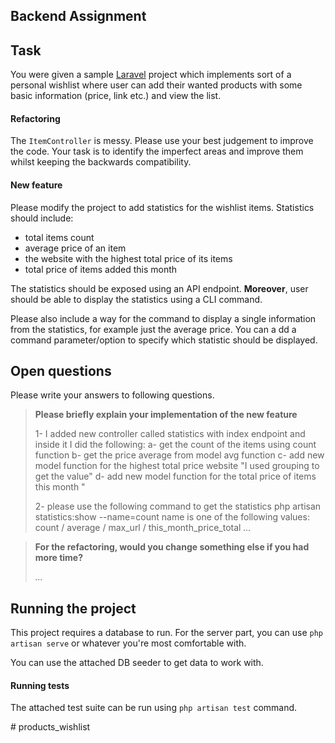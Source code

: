 ## Backend Assignment

## Task
You were given a sample [Laravel][laravel] project which implements sort of a personal wishlist
where user can add their wanted products with some basic information (price, link etc.) and
view the list.

#### Refactoring
The `ItemController` is messy. Please use your best judgement to improve the code. Your task
is to identify the imperfect areas and improve them whilst keeping the backwards compatibility.

#### New feature
Please modify the project to add statistics for the wishlist items. Statistics should include:

- total items count
- average price of an item
- the website with the highest total price of its items
- total price of items added this month

The statistics should be exposed using an API endpoint. **Moreover**, user should be able to
display the statistics using a CLI command.

Please also include a way for the command to display a single information from the statistics,
for example just the average price. You can a dd a command parameter/option to specify which
statistic should be displayed.

## Open questions
Please write your answers to following questions.

> **Please briefly explain your implementation of the new feature**  
>  
> 1- I added new controller called statistics with index endpoint and inside it I did the following:
>   a- get the count of the items using count function
>   b- get the price average from model avg function
>   c- add new model function for the highest total price website "I used grouping to get the value"
>   d- add new model function for the total price of items this month "
> 
> 2- please use the following command to get the statistics
>    php artisan statistics:show --name=count
>       name is one of the following values: count / average / max_url / this_month_price_total
> _..._

> **For the refactoring, would you change something else if you had more time?**  
>  
> _..._

## Running the project
This project requires a database to run. For the server part, you can use `php artisan serve`
or whatever you're most comfortable with.

You can use the attached DB seeder to get data to work with.

#### Running tests
The attached test suite can be run using `php artisan test` command.

[laravel]: https://laravel.com/docs/8.x
#   p r o d u c t s _ w i s h l i s t 
 
 